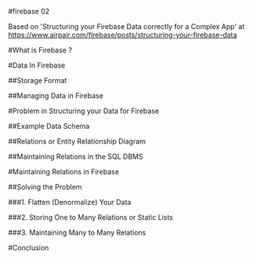 #firebase 02

Based on 'Structuring your Firebase Data correctly for a Complex App' at https://www.airpair.com/firebase/posts/structuring-your-firebase-data


#What is Firebase ?

#Data In Firebase

##Storage Format

##Managing Data in Firebase

#Problem in Structuring your Data for Firebase

##Example Data Schema

##Relations or Entity Relationship Diagram

##Maintaining Relations in the SQL DBMS

#Maintaining Relations in Firebase

##Solving the Problem

###1. Flatten (Denormalize) Your Data

###2. Storing One to Many Relations or Static Lists

###3. Maintaining Many to Many Relations

#Conclusion
